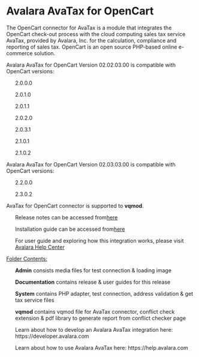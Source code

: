 # Avalara AvaTax for OpenCart
The OpenCart connector for AvaTax is a module that integrates the OpenCart check-out process with the cloud computing sales tax service AvaTax, provided by Avalara, Inc. for the calculation, compliance and reporting of sales tax. OpenCart is an open source PHP-based online e-commerce solution.

Avalara AvaTax for OpenCart Version 02.02.03.00 is compatible with OpenCart versions:
<p><ul>2.0.0.0</ul>
<ul>2.0.1.0</ul>
<ul>2.0.1.1</ul>
<ul>2.0.2.0</ul>
<ul>2.0.3.1</ul>
<ul>2.1.0.1</ul>
<ul>2.1.0.2</ul></p>
Avalara AvaTax for OpenCart Version 02.03.03.00 is compatible with OpenCart versions:
<p><ul>2.2.0.0</ul>
<ul>2.3.0.2</ul></p>

<p>AvaTax for OpenCart connector is supported to <b>vqmod</b>.</p>
<ul>Release notes can be accessed from<a href="http://help.avalara.com/?cid=Intg-OC-RG-1" target="_blank">here</a></ul>
<ul>Installation guide can be accessed from<a href="http://help.avalara.com/?cid=Intg-15" target="_blank">here</a></ul>
<ul>For user guide and exploring how this integration works, please visit <a href="https://help.avalara.com" target="_blank">Avalara Help Center</a></ul>
<u>Folder Contents:</u>
<p><ul><b>Admin</b> consists media files for test connection & loading image</ul>
<ul><b>Documentation</b> contains release & user guides for this release</ul>
<ul><b>System</b> contains PHP adapter, test connection, address validation & get tax service files</ul>
<ul><b>vqmod</b> contains vqmod file for AvaTax connector, conflict check extension & pdf library to generate report from conflict checker page</ul></p>
<p><ul>Learn about how to develop an Avalara AvaTax integration here: https://developer.avalara.com</ul>
<ul>Learn about how to use Avalara AvaTax here: https://help.avalara.com</ul></p>
